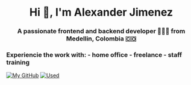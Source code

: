 

<h1 align="center">Hi 👋, I'm Alexander Jimenez</h1>

<h3 align="center">A passionate frontend and backend developer 👨🏻‍💻 from Medellin, Colombia 🇨🇴</h3>

<p align="center">
  <h3 align="left">
    Experiencie the work with:
    - home office 
    - freelance
    - staff training 
  </h3>
</p>


[![My GitHub](https://github-readme-stats.vercel.app/api/?username=stevenhdz&count_private=false&theme=tokyonight&showicons=true)]() [![Used](https://github-readme-stats.vercel.app/api/top-langs/?username=stevenhdz&layout=compact&hide=TSQL,typescript,hack,papyrus,scss&langs_count=10&theme=tokyonight)]()
